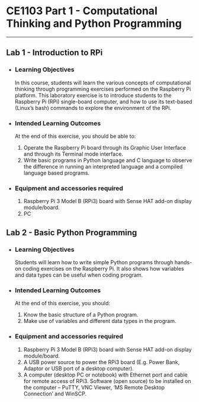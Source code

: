 # **CE1103 Part 1 - Computational Thinking and Python Programming**
--- 

## **Lab 1 - Introduction to RPi**

* ### Learning Objectives
   In this course, students will learn the various concepts of computational thinking
through programming exercises performed on the Raspberry Pi platform. This
laboratory exercise is to introduce students to the Raspberry Pi (RPi) single-board
computer, and how to use its text-based (Linux’s bash) commands to explore the
environment of the RPi.


* ### Intended Learning Outcomes
   At the end of this exercise, you should be able to:

    1. Operate the Raspberry Pi board through its Graphic User Interface and through its
    Terminal mode interface.
    2. Write basic programs in Python language and C language to observe the difference
    in running an interpreted language and a compiled language based programs.


* ### Equipment and accessories required
    1. Raspberry Pi 3 Model B (RPi3) board with Sense HAT add-on display module/board.
    2. PC


## **Lab 2 - Basic Python Programming**

* ### Learning Objectives
    Students will learn how to write simple Python programs through hands-on coding exercises on the Raspberry Pi. It also shows how variables and data types can be useful when coding program.


* ### Intended Learning Outcomes
    At the end of this exercise, you should:
    1. Know the basic structure of a Python program.
    2. Make use of variables and different data types in the program.


* ### Equipment and accessories required
    1. Raspberry Pi 3 Model B (RPi3) board with Sense HAT add-on display module/board.
    2. A USB power source to power the RPi3 board (E.g. Power Bank, Adaptor or USB port of a desktop computer).
    3. A computer (desktop PC or notebook) with Ethernet port and cable for remote access of RPi3. Software (open source) to be installed on the computer – PuTTY, VNC Viewer, ‘MS Remote Desktop Connection’ and WinSCP.